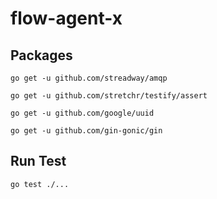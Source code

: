 # flow-agent-x

## Packages

`go get -u github.com/streadway/amqp`

`go get -u github.com/stretchr/testify/assert`

`go get -u github.com/google/uuid`

`go get -u github.com/gin-gonic/gin`

## Run Test

`go test ./...`